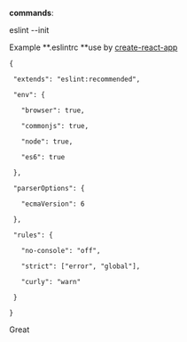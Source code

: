 **commands**:

eslint --init

Example **.eslintrc **use by [create-react-app](https://github.com/facebook/create-react-app)

`{`

`  "extends": "eslint:recommended",`

`  "env": {`

`    "browser": true,`

`    "commonjs": true,`

`    "node": true,`

`    "es6": true`

`  },`

`  "parserOptions": {`

`    "ecmaVersion": 6`

`  },`

`  "rules": {`

`    "no-console": "off",`

`    "strict": ["error", "global"],`

`    "curly": "warn"`

`  }`

`}`

Great

